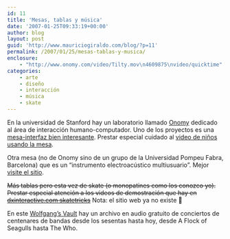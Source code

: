 ```yaml
---
id: 11
title: 'Mesas, tablas y música'
date: '2007-01-25T09:33:19+00:00'
author: blog
layout: post
guid: 'http://www.mauriciogiraldo.com/blog/?p=11'
permalink: /2007/01/25/mesas-tablas-y-musica/
enclosure:
    - "http://www.onomy.com/video/Tilty.mov\n4609875\nvideo/quicktime"
categories:
    - arte
    - diseño
    - interacción
    - música
    - skate
---
```


En la universidad de Stanford hay un laboratorio llamado [Onomy](http://www.onomy.com/ "OnomyLabs") dedicado al área de interacción humano-computador. Uno de los proyectos es una [ mesa-interfaz bien interesante](http://www.onomy.com/blue/tilty.html "The Onomy Tilty Table"). Prestar especial cuidado al [video de niños usando la mesa](http://www.onomy.com/video/Tilty.mov).

Otra mesa (no de Onomy sino de un grupo de la Universidad Pompeu Fabra, Barcelona) que es un “instrumento electroacústico multiusuario”. Mejor [visite el sitio](http://mtg.upf.edu/reactable/).

<strike>Más tablas pero esta vez de skate (o monopatines como los conozco yo). Prestar especial atención a los videos de demostración que hay en [dxinteractive.com skatetricks](http://www.dxinteractive.com/skatetricks/)</strike> Nota: el sitio web ya no existe 🙁

En este [Wolfgang’s Vault](http://concerts.wolfgangsvault.com/) hay un archivo en audio gratuito de conciertos de centenares de bandas desde los sesentas hasta hoy, desde A Flock of Seagulls hasta The Who.
